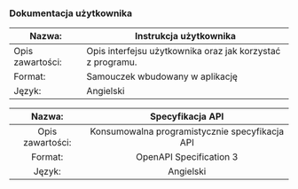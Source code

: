 ### Dokumentacja użytkownika

|Nazwa:|Instrukcja użytkownika|
|------|----------------------|
|Opis zawartości:|Opis interfejsu użytkownika oraz jak korzystać z programu.|
|Format:|Samouczek wbudowany w aplikację|
|Język:|Angielski|

|      Nazwa:      |                Specyfikacja API                |
|:----------------:|:----------------------------------------------:|
| Opis zawartości: | Konsumowalna programistycznie specyfikacja API |
|      Format:     |             OpenAPI Specification 3            |
|      Język:      |                    Angielski                   |
